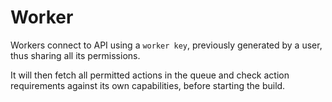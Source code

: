 # Worker


Workers connect to API using a `worker key`, previously generated by a user, thus sharing all its permissions.

It will then fetch all permitted actions in the queue and check action requirements against its own capabilities, before starting the build.
